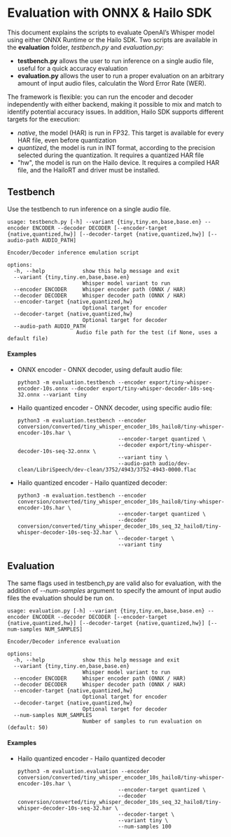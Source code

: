 # Evaluation with ONNX & Hailo SDK

This document explains the scripts to evaluate OpenAI’s Whisper model using either ONNX Runtime or the Hailo SDK.
Two scripts are available in the **evaluation** folder, *testbench.py* and *evaluation.py*:  

- **testbench.py** allows the user to run inference on a single audio file, useful for a quick accuracy evaluation
- **evaluation.py** allows the user to run a proper evaluation on an arbitrary amount of input audio files, calculatin the Word Error Rate (WER).

The framework is flexible: you can run the encoder and decoder independently with either backend, making it possible to mix and match to identify potential accuracy issues.
In addition, Hailo SDK supports different targets for the execution:
- *native*, the model (HAR) is run in FP32. This target is available for every HAR file, even before quantization
- *quantized*, the model is run in INT format, according to the precision selected during the quantization. It requires a quantized HAR file
- "hw", the model is run on the Hailo device. It requires a compiled HAR file, and the HailoRT and driver must be installed.


## Testbench
Use the testbench to run inference on a single audio file.

```
usage: testbench.py [-h] --variant {tiny,tiny.en,base,base.en} --encoder ENCODER --decoder DECODER [--encoder-target {native,quantized,hw}] [--decoder-target {native,quantized,hw}] [--audio-path AUDIO_PATH]

Encoder/Decoder inference emulation script

options:
  -h, --help            show this help message and exit
  --variant {tiny,tiny.en,base,base.en}
                        Whisper model variant to run
  --encoder ENCODER     Whisper encoder path (ONNX / HAR)
  --decoder DECODER     Whisper decoder path (ONNX / HAR)
  --encoder-target {native,quantized,hw}
                        Optional target for encoder
  --decoder-target {native,quantized,hw}
                        Optional target for decoder
  --audio-path AUDIO_PATH
                      Audio file path for the test (if None, uses a default file)

```

#### Examples
- ONNX encoder - ONNX decoder, using default audio file:
  ```
  python3 -m evaluation.testbench --encoder export/tiny-whisper-encoder-10s.onnx --decoder export/tiny-whisper-decoder-10s-seq-32.onnx --variant tiny
  ```

- Hailo quantized encoder - ONNX decoder, using specific audio file:
  ```
  python3 -m evaluation.testbench --encoder conversion/converted/tiny_whisper_encoder_10s_hailo8/tiny-whisper-encoder-10s.har \
                                  --encoder-target quantized \
                                  --decoder export/tiny-whisper-decoder-10s-seq-32.onnx \
                                  --variant tiny \
                                  --audio-path audio/dev-clean/LibriSpeech/dev-clean/3752/4943/3752-4943-0000.flac
  ```

- Hailo quantized encoder - Hailo quantized decoder:
  ```
  python3 -m evaluation.testbench --encoder conversion/converted/tiny_whisper_encoder_10s_hailo8/tiny-whisper-encoder-10s.har \
                                  --encoder-target quantized \
                                  --decoder conversion/converted/tiny_whisper_decoder_10s_seq_32_hailo8/tiny-whisper-decoder-10s-seq-32.har \
                                  --decoder-target \
                                  --variant tiny

  ```

## Evaluation

The same flags used in testbench,py are valid also for evaluation, with the addition of *--num-samples* argument to specify the amount of input audio files the evaluation should be run on.

```
usage: evaluation.py [-h] --variant {tiny,tiny.en,base,base.en} --encoder ENCODER --decoder DECODER [--encoder-target {native,quantized,hw}] [--decoder-target {native,quantized,hw}] [--num-samples NUM_SAMPLES]

Encoder/Decoder inference evaluation

options:
  -h, --help            show this help message and exit
  --variant {tiny,tiny.en,base,base.en}
                        Whisper model variant to run
  --encoder ENCODER     Whisper encoder path (ONNX / HAR)
  --decoder DECODER     Whisper decoder path (ONNX / HAR)
  --encoder-target {native,quantized,hw}
                        Optional target for encoder
  --decoder-target {native,quantized,hw}
                        Optional target for decoder
  --num-samples NUM_SAMPLES
                        Number of samples to run evaluation on (default: 50)

```

#### Examples

- Hailo quantized encoder - Hailo quantized decoder
  ```
  python3 -m evaluation.evaluation --encoder conversion/converted/tiny_whisper_encoder_10s_hailo8/tiny-whisper-encoder-10s.har \
                                  --encoder-target quantized \
                                  --decoder conversion/converted/tiny_whisper_decoder_10s_seq_32_hailo8/tiny-whisper-decoder-10s-seq-32.har \
                                  --decoder-target \
                                  --variant tiny \
                                  --num-samples 100

  ```

